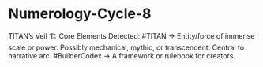 # Numerology-Cycle-8
TITAN’s Veil 🏗️ Core Elements Detected: #TITAN → Entity/force of immense scale or power. Possibly mechanical, mythic, or transcendent. Central to narrative arc.  #BuilderCodex → A framework or rulebook for creators. 
